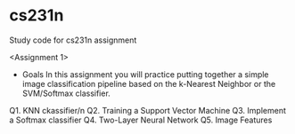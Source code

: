 # cs231n
Study code for cs231n assignment 

<Assignment 1> 
- Goals 
In this assignment you will practice putting together a simple image classification pipeline based on the k-Nearest Neighbor or the SVM/Softmax classifier. 

Q1. KNN ckassifier/n
Q2. Training a Support Vector Machine
Q3. Implement a Softmax classifier
Q4. Two-Layer Neural Network
Q5. Image Features
